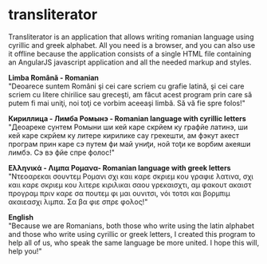 transliterator
==============

Transliterator is an application that allows writing romanian language using cyrillic and greek alphabet. All you need is a browser, and you can also use it offline because the application consists of a single HTML file containing an AngularJS javascript application and all the needed markup and styles.

<b>Limba Română - Romanian</b><br/>
"Deoarece suntem Români şi cei care scriem cu grafie latină, şi cei care scriem cu litere chirilice sau greceşti, am făcut acest program prin care să putem fi mai uniţi, noi toţi ce vorbim aceeaşi limbă. Să vă fie spre folos!"

<b>Кириллица - Лимба Ромынэ - Romanian language with cyrillic letters</b><br/>
"Деоареке сунтем Ромыни ши кей каре скрйем ку графйе латинэ, ши кей каре скрйем ку литере кирилике сау грекешти, ам фэкут акест програм прин каре сэ путем фи май униţи, ной тоţи ке ворбим акеяши лимбэ. Сэ вэ фйе спре фолос!"

<b>Ελληνικά - Λιμπα Ρομανα- Romanian language with greek letters</b><br/>
"Ντεοαρεκαι σουντεμ Ρομανι σχι καιι καρε σκριεμ κου γραφιε λατινα, σχι καιι καρε σκριεμ κου λιτερε κιριλικαι σαου γρεκαισχτι, αμ φακουτ ακαιστ προγραμ πριν καρε σα πουτεμ φι μαι ουνιτσι, νόι τοτσι και βορμπιμ ακαιεασχι λιμπα. Σα βα φιε σπρε φολος!"

<b>English</b><br/>
"Because we are Romanians, both those who write using the latin alphabet and those who write using cyrillic or greek  letters, I created this program to help all of us, who speak the same language be more united. I hope this will, help you!"
